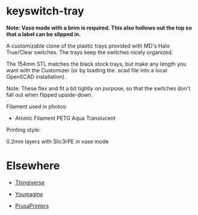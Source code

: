 # keyswitch-tray

**Note: Vase mode with a brim is required. This also hollows out the top so that a label can be slipped in.**

A customizable clone of the plastic trays provided with MD's Halo True/Clear switches. The trays keep the switches nicely organized.

The 154mm STL matches the black stock trays, but make any length you want with the Customizer (or by loading the .scad file into a local OpenSCAD installation).

Note: These flex and fit a bit tightly on purpose, so that the switches don't fall out when flipped upside-down.

Filament used in photos: 

- Atomic Filament PETG Aqua Translucent

Printing style: 

0.2mm layers with Slic3rPE in vase mode

# Elsewhere

- [Thingiverse](https://www.thingiverse.com/thing:3579343)

- [Youmagine](https://www.youmagine.com/designs/keyboard-switch-tray-kailh-zealios)

- [PrusaPrinters](https://www.prusaprinters.org/prints/9111-keyboard-switch-tray-kailh-zealiosgaterons)
